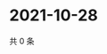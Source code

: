 # 2021-10-28

共 0 条

<!-- BEGIN WEIBO -->
<!-- 最后更新时间 Thu Oct 28 2021 06:00:51 GMT+0800 (China Standard Time) -->

<!-- END WEIBO -->
